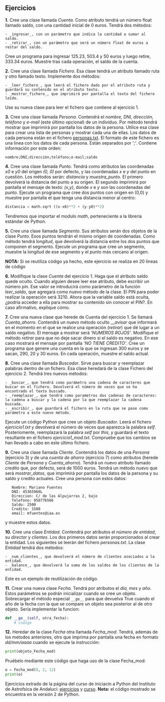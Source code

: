 ## Ejercicios

**1.** Cree una clase llamada _Cuenta_. Como atributo tendrá un número float llamado saldo, con una cantidad inicial de 0 euros.
Tendrá dos métodos:

    - _ingresar_, con un parámetro que indica la cantidad a sumar al saldo.
    - _retirar_, con un parámetro que será un número float de euros a restar del saldo.

Cree un programa para ingresar 125.23, 503.4 y 50 euros y luego retire, 333.34 euros.
Muestre tras cada operación, el saldo de la cuenta.

**2.** Cree una clase llamada _Fichero_. Esa clase tendrá un atributo llamado ruta y otro llamado texto.
Implemente dos métodos:

    - _leer_fichero_, que leerá el fichero dado por el atributo ruta y guardará su contenido en el atributo texto.
    - _mostrar_fichero_, que imprimirá por pantalla el texto del fichero leído.

Use su nueva clase para leer el fichero que contiene al ejercicio 1.

**3.** Cree una clase llamada _Persona_. Contendrá el _nombre, DNI, dirección, teléfono_ y _e-mail_ (este último opcional) de un individuo.
Por método tendrá mostrar que imprimirá por pantalla los datos de la persona.
Utilice esa clase para crear una lista de personas y mostrar cada una de ellas. Los datos de cada persona están en el fichero [personas.txt](http://www.iaa.es/python/ejercicios/personas.txt). El formato de este fichero es una linea con los datos de cada persona. Están separados por ';'. Contiene información por este orden:

`nombre;DNI;dirección;teléfono;e-mail;saldo`

**4.** Cree una clase llamada _Punto_. Tendrá como atributos las coordenadas _x0_ e _y0_ del origen _(0, 0)_ por defecto, y las coordenadas _x_ e _y_ del punto en cuestión.
Los métodos serán: _distancia_ y _muestra_punto_. El primero devolverá la distancia del punto a su origen. El segundo imprimirá por pantalla el mensaje de texto: _(x,y)_, donde _x_ e _y_ son las coordenadas del punto.
Ejecute un programa que cree dos puntos con origen en (0,0) y muestre por pantalla el que tenga una distancia menor al centro:

```Python
distancia = math.sqrt ((x-x0)**2 + (y-y0)**2)
```

Tendremos que importar el modulo _math_, perteneciente a la librería estándar de Python.

**5.** Cree una clase llamada _Segmento_. Sus atributos serán dos objetos de la clase _Punto_. Esos puntos tendrán el mismo origen de coordenadas.
Como método tendrá _longitud_, que devolverá la distancia entre los dos puntos que componen el segmento.
Ejecute un programa que cree un segmento, muestre la longitud de ese segmento y el punto más cercano al origen.

**NOTA:** Si se reutiliza código ya hecho, este ejercicio se realiza en 20 líneas de código

**6.** Modifique la clase _Cuenta_ del ejercicio 1. Haga que el atributo saldo quede oculto. Cuando alguien desee leer ese atributo, debe escribir un número pin. Ese valor se introducirá como parámetro de la función _leer_saldo_, que agregará como nuevo método de la clase.
El PIN para poder realizar la operación será 3210.
Ahora que la variable saldo está oculta, ¿podría acceder a ella para mostrar su contenido sin conocer el PIN?. En caso afirmativo, explique cómo.

**7.** Cree una nueva clase que herede de Cuenta del ejercicio 1. Se llamará _Cuenta_ahorro_. Contendrá un nuevo método oculto ___avisar_ que informará en el momento en el que se realice una operación (_retirar_) que dé lugar a un saldo negativo. El mensaje a mostrar será _'NUMEROS ROJOS'_.
Modifique el método _retirar_ para que no deje sacar dinero si el saldo es negativo. En ese caso mostrará el mensaje por pantalla _'NO TIENE CREDITO'_.
Cree un programa que genere una cuenta en la que se ingresan 300 euros y se sacan, 290, 20 y 30 euros. En cada operación, muestre el saldo actual.

**8.** Cree una clase llamada _Buscador_. Sirve para buscar y reemplazar palabras dentro de un fichero. Esa clase heredará de la clase Fichero del ejercicio 2.
Tendrá tres nuevos métodos:

    - _buscar_, que tendrá como parámetro una cadena de caracteres que buscar en el fichero. Devolverá el número de veces que se ha encontrado el texto buscado.
    - _reemplazar_, que tendrá como parametros dos cadenas de caracteres: la cadena a buscar y la cadena por la que reemplazar la cadena buscada.
    - _escribir_, que guardará el fichero en la ruta que se pase como parámetro a este nuevo método.

Ejecute un código Python que cree un objeto _Buscador_. Leerá el fichero _ejercicio1.txt_ y devolverá el número de veces que aparezca la palabra _self_. Posteriomente, reemplazará la palabra _self_ por _this_, y guardará el texto resultante en el fichero _ejercicio1_mod.txt_. Compruebe que los cambios se han llevado a cabo en este último fichero.

**9.** Cree una clase llamada _Cliente_. Contendrá los datos de una _Persona_ (ejercicio 3) y de una _cuenta de ahorro_ (ejercicio 7) como atributos (herede _Cliente_ de _Persona_ y _Cuenta_ahorro_). Tendrá un nuevo atributo llamado _credito_ que, por defecto, será de 1000 euros.
Tendrá un método nuevo que será _mostrar_datos_, que imprimirá por pantalla los datos de la persona y su saldo y credito actuales.
Cree una persona con estos datos:

```
   Nombre: Mariano Fuentes
   DNI: 45365968L
   Direccion: C/ de las Alpujarras 2, bajo
   Telefono: 958776566
   Saldo: 2500
   Credito: 1500
   email: mfuentes@iaa.es
```

y muestre estos datos.

**10.** Cree una clase _Entidad_. Contendrá por atributos el _número de entidad_, su _director_ y _clientes_. Los dos primeros datos serán proporcionados al crear la entidad. Los siguientes se leerán del fichero _personas.txt_.
La clase _Entidad_ tendrá dos métodos:

    - _num_clientes_, que devolverá el número de clientes asociados a la entidad.
    - _balance_, que devolverá la suma de los saldos de los clientes de la entidad.


Este es un ejemplo de reutilización de código.

**11.** Crear una nueva clase _Fecha_. Tendrá por atributos el _día, mes_ y _año_. Estos parámetros se podrán inicializar cuando se cree un objeto.
Sobrecargar el método especial `__ge__` para que devuelva True cuando el año de la fecha con la que se compare un objeto sea posterior al de otro objeto.
Sería implementar la funcion:

```Python
def __ge__(self, otra_fecha):
	# codigo
```

**12.** Heredar de la clase _Fecha_ otra llamada _Fecha_mod_. Tendrá, además de los metodos anteriores, otro que imprima por pantalla una fecha en formato _dd/mm/aaaa_ cuando se ejecute la instrucción:

```Python
print(objeto_Fecha_mod)
```

Pruébelo mediante este código que haga uso de la clase Fecha_mod:

```Python
o = Fecha_mod(8, 2, 12)
print(o)
```
Ejercicios extrado de la página del curso de iniciacin a Python del Instituto de Astrofsica de Andalucí: [ejercicios](http://www.iaa.es/python/ejercicios/) y [curso](http://www.iaa.es/python/). **Nota:** el código mostrado se encuentra en la versión 2 de Python.

